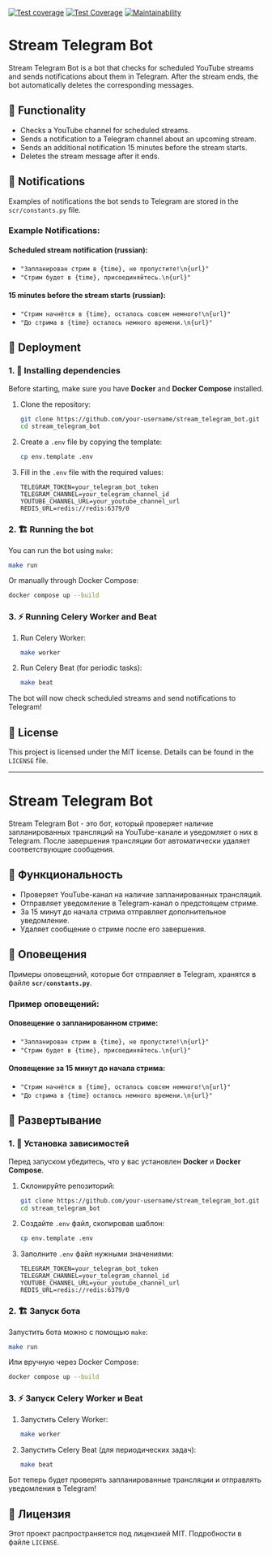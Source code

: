 [![Test coverage](https://github.com/Maksonik/stream_telegram_bot/actions/workflows/main.yml/badge.svg?branch=main)](https://github.com/Maksonik/stream_telegram_bot/actions/workflows/main.yml)
[![Test Coverage](https://api.codeclimate.com/v1/badges/ceecaeb449dfc82daaf8/test_coverage)](https://codeclimate.com/github/Maksonik/stream_telegram_bot/test_coverage)
[![Maintainability](https://api.codeclimate.com/v1/badges/ceecaeb449dfc82daaf8/maintainability)](https://codeclimate.com/github/Maksonik/stream_telegram_bot/maintainability)

# Stream Telegram Bot

Stream Telegram Bot is a bot that checks for scheduled YouTube streams and sends notifications about them in Telegram. After the stream ends, the bot automatically deletes the corresponding messages.

## 📌 Functionality
- Checks a YouTube channel for scheduled streams.
- Sends a notification to a Telegram channel about an upcoming stream.
- Sends an additional notification 15 minutes before the stream starts.
- Deletes the stream message after it ends.

## 📌 Notifications
Examples of notifications the bot sends to Telegram are stored in the `scr/constants.py` file.

### Example Notifications:

#### Scheduled stream notification (russian):
- `"Запланирован стрим в {time}, не пропустите!\n{url}"`
- `"Стрим будет в {time}, присоединяйтесь.\n{url}"`

#### 15 minutes before the stream starts (russian):
- `"Стрим начнётся в {time}, осталось совсем немного!\n{url}"`
- `"До стрима в {time} осталось немного времени.\n{url}"`

## 🚀 Deployment

### 1. 🔧 Installing dependencies
Before starting, make sure you have **Docker** and **Docker Compose** installed.

1. Clone the repository:
   ```bash
   git clone https://github.com/your-username/stream_telegram_bot.git
   cd stream_telegram_bot
   ```

2. Create a `.env` file by copying the template:
   ```bash
   cp env.template .env
   ```

3. Fill in the `.env` file with the required values:
   ```env
   TELEGRAM_TOKEN=your_telegram_bot_token
   TELEGRAM_CHANNEL=your_telegram_channel_id
   YOUTUBE_CHANNEL_URL=your_youtube_channel_url
   REDIS_URL=redis://redis:6379/0
   ```

### 2. 🏗 Running the bot
You can run the bot using `make`:

```bash
make run
```

Or manually through Docker Compose:

```bash
docker compose up --build
```

### 3. ⚡ Running Celery Worker and Beat
1. Run Celery Worker:
   ```bash
   make worker
   ```

2. Run Celery Beat (for periodic tasks):
   ```bash
   make beat
   ```

The bot will now check scheduled streams and send notifications to Telegram!

## 📜 License
This project is licensed under the MIT license. Details can be found in the `LICENSE` file.

---

# Stream Telegram Bot

Stream Telegram Bot - это бот, который проверяет наличие запланированных трансляций на YouTube-канале и уведомляет о них в Telegram. После завершения трансляции бот автоматически удаляет соответствующие сообщения.

## 📌 Функциональность
- Проверяет YouTube-канал на наличие запланированных трансляций.
- Отправляет уведомление в Telegram-канал о предстоящем стриме.
- За 15 минут до начала стрима отправляет дополнительное уведомление.
- Удаляет сообщение о стриме после его завершения.


## 📌 Оповещения

Примеры оповещений, которые бот отправляет в Telegram, хранятся в файле **`scr/constants.py`**.

### Пример оповещений:

#### Оповещение о запланированном стриме:

- `"Запланирован стрим в {time}, не пропустите!\n{url}"`
- `"Стрим будет в {time}, присоединяйтесь.\n{url}"`

#### Оповещение за 15 минут до начала стрима:

- `"Стрим начнётся в {time}, осталось совсем немного!\n{url}"`
- `"До стрима в {time} осталось немного времени.\n{url}"`

## 🚀 Развертывание

### 1. 🔧 Установка зависимостей

Перед запуском убедитесь, что у вас установлен **Docker** и **Docker Compose**.

1. Склонируйте репозиторий:
   ```bash
   git clone https://github.com/your-username/stream_telegram_bot.git
   cd stream_telegram_bot
   ```
2. Создайте `.env` файл, скопировав шаблон:
   ```bash
   cp env.template .env
   ```
3. Заполните `.env` файл нужными значениями:
   ```env
   TELEGRAM_TOKEN=your_telegram_bot_token
   TELEGRAM_CHANNEL=your_telegram_channel_id
   YOUTUBE_CHANNEL_URL=your_youtube_channel_url
   REDIS_URL=redis://redis:6379/0
   ```

### 2. 🏗 Запуск бота

Запустить бота можно с помощью `make`:
```bash
make run
```
Или вручную через Docker Compose:
```bash
docker compose up --build
```

### 3. ⚡ Запуск Celery Worker и Beat

1. Запустить Celery Worker:
   ```bash
   make worker
   ```
2. Запустить Celery Beat (для периодических задач):
   ```bash
   make beat
   ```

Бот теперь будет проверять запланированные трансляции и отправлять уведомления в Telegram!

## 📜 Лицензия
Этот проект распространяется под лицензией MIT. Подробности в файле `LICENSE`.
